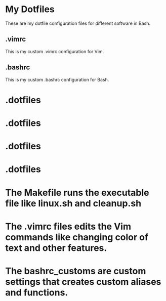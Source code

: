 # My Dotfiles
These are my dotfile configuration files for different software in Bash.
## .vimrc
This is my custom .vimrc configuration for Vim.
## .bashrc
This is my custom .bashrc configuration for Bash.
# .dotfiles
# .dotfiles
# .dotfiles
# .dotfiles

# The Makefile runs the executable file like linux.sh and cleanup.sh
# The .vimrc files edits the Vim commands like changing color of text and other features.
# The bashrc_customs are custom settings that creates custom aliases and functions. 
